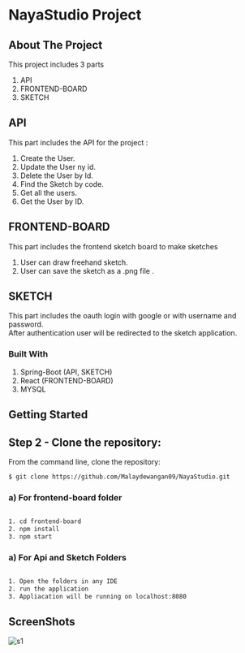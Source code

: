 # NayaStudio Project

## About The Project

This project includes 3 parts 
1. API
2. FRONTEND-BOARD
3. SKETCH


## API

This part includes the API for the project :
1. Create the User.
2. Update the User ny id.
3. Delete the User by Id.
4. Find the Sketch by code.
5. Get all the users. 
6. Get the User by ID.

## FRONTEND-BOARD

This part includes the frontend sketch board to make sketches

1. User can draw freehand sketch.
2. User can save the sketch as a .png file .


## SKETCH

This part includes the oauth login with google or with username and password.
<br>
After authentication user will be redirected to the sketch application. 




### Built With

1. Spring-Boot (API, SKETCH)
2. React (FRONTEND-BOARD)
3. MYSQL


<!-- GETTING STARTED -->
## Getting Started




## Step 2 - Clone the repository:

From the command line, clone the repository:

```sh
$ git clone https://github.com/Malaydewangan09/NayaStudio.git
```





### a)  For frontend-board folder
```sh

1. cd frontend-board
2. npm install
3. npm start

```

### a)  For Api and Sketch Folders
```sh

1. Open the folders in any IDE 
2. run the application
3. Appliacation will be running on localhost:8080

```

## ScreenShots
![s1](https://user-images.githubusercontent.com/66718045/194050901-38032c4e-dda3-4aea-938f-460f6fc3e024.jpg)


